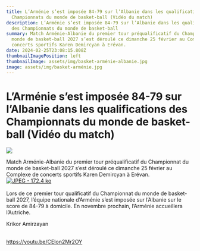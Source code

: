 ```yaml
---
title: L’Arménie s’est imposée 84-79 sur l’Albanie dans les qualifications des
  Championnats du monde de basket-ball (Vidéo du match)
description: L’Arménie s’est imposée 84-79 sur l’Albanie dans les qualifications
  des Championnats du monde de basket-ball
summary: Match Arménie-Albanie du premier tour préqualificatif du Championnat du
  monde de basket-ball 2027 s’est déroulé ce dimanche 25 février au Complexe de
  concerts sportifs Karen Demircyan à Erévan.
date: 2024-02-25T23:08:15.808Z
thumbnailImagePosition: left
thumbnailImage: assets/img/basket-arménie-albanie.jpg
image: assets/img/basket-arménie.jpg
---
```

<!--StartFragment-->

# L’Arménie s’est imposée 84-79 sur l’Albanie dans les qualifications des Championnats du monde de basket-ball (Vidéo du match)



![](https://www.armenews.com/IMG/arton113103.jpg)

Match Arménie-Albanie du premier tour préqualificatif du Championnat du monde de basket-ball 2027 s’est déroulé ce dimanche 25 février au Complexe de concerts sportifs Karen Demircyan à Erévan.[![JPEG - 172.4 ko](https://www.armenews.com/local/cache-vignettes/L670xH459/234-15-641d9.jpg?1708879902)](https://www.armenews.com/IMG/jpg/a/c/a/234-15.jpg "jpg/a/c/a/234-15.jpg")\
\
Lors de ce premier tour qualificatif du Championnat du monde de basket-ball 2027, l’équipe nationale d’Arménie s’est imposée sur l’Albanie sur le score de 84-79 à domicile. En novembre prochain, l’Arménie accueillera l’Autriche.

Krikor Amirzayan

\
https://youtu.be/CEIon2Mr2OY